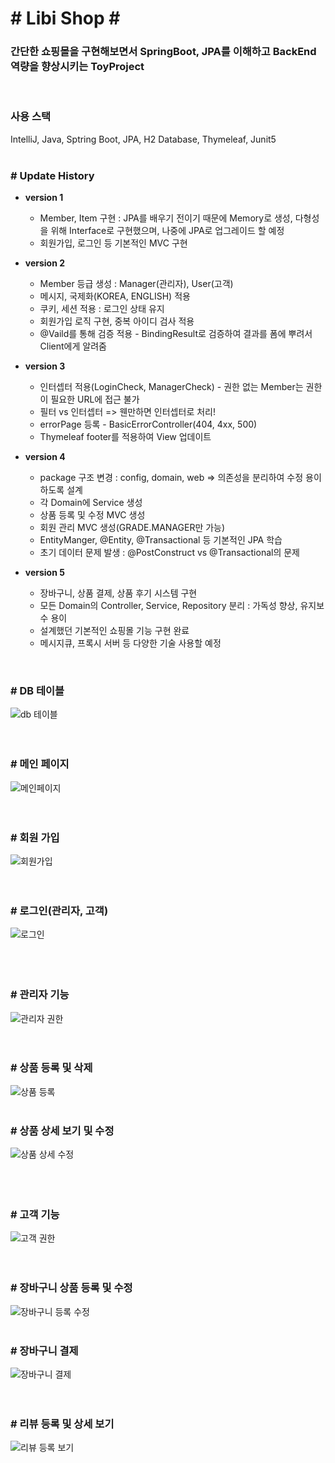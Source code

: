 <h1> # Libi Shop #</h1>  
<h3>간단한 쇼핑몰을 구현해보면서 SpringBoot, JPA를 이해하고 BackEnd 역량을 향상시키는 ToyProject </h3>
<br>
<h3>사용 스택</h3>  
IntelliJ, Java, Sptring Boot, JPA, H2 Database, Thymeleaf, Junit5  
<br>
<br>
<h3># Update History</h3>  

* **version 1**
  - Member, Item 구현 : JPA를 배우기 전이기 때문에 Memory로 생성, 다형성을 위해 Interface로 구현했으며, 나중에 JPA로 업그레이드 할 예정
  - 회원가입, 로그인 등 기본적인 MVC 구현
  
* **version 2**
  - Member 등급 생성 : Manager(관리자), User(고객)
  - 메시지, 국제화(KOREA, ENGLISH) 적용 
  - 쿠키, 세션 적용 : 로그인 상태 유지
  - 회원가입 로직 구현, 중복 아이디 검사 적용
  - @Vaild를 통해 검증 적용 - BindingResult로 검증하여 결과를 폼에 뿌려서 Client에게 알려줌
  
* **version 3**
  - 인터셉터 적용(LoginCheck, ManagerCheck) - 권한 없는 Member는 권한이 필요한 URL에 접근 불가
  - 필터 vs 인터셉터 => 웬만하면 인터셉터로 처리!
  - errorPage 등록 - BasicErrorController(404, 4xx, 500)
  - Thymeleaf footer를 적용하여 View 업데이트

* **version 4**
  - package 구조 변경 : config, domain, web => 의존성을 분리하여 수정 용이하도록 설계
  - 각 Domain에 Service 생성
  - 상품 등록 및 수정 MVC 생성
  - 회원 관리 MVC 생성(GRADE.MANAGER만 가능)
  - EntityManger, @Entity, @Transactional 등 기본적인 JPA 학습
  - 초기 데이터 문제 발생 : @PostConstruct vs @Transactional의 문제
  
* **version 5**
  - 장바구니, 상품 결제, 상품 후기 시스템 구현
  - 모든 Domain의 Controller, Service, Repository 분리 : 가독성 향상, 유지보수 용이
  - 설계했던 기본적인 쇼핑몰 기능 구현 완료
  - 메시지큐, 프록시 서버 등 다양한 기술 사용할 예정

<br>
<h3># DB 테이블 </h3>

![db 테이블](https://user-images.githubusercontent.com/53072057/129022290-29af9dd5-6dcc-4f6e-a6e4-08022ed0ca3e.JPG)  
<br>
<br>
<h3># 메인 페이지</h3>  

![메인페이지](https://user-images.githubusercontent.com/53072057/129016350-ee502013-4fd0-4d49-bba2-6c0eb7350ee5.JPG)  
<br>
<br>
<h3># 회원 가입</h3>  

![회원가입](https://user-images.githubusercontent.com/53072057/129016362-d368af2d-b73e-4acf-848e-678a83ddfc82.JPG)  
<br>
<br>
<h3># 로그인(관리자, 고객)</h3>  

![로그인](https://user-images.githubusercontent.com/53072057/129016344-7d1139e3-0626-4764-9ccd-163ba9228c2c.JPG)  
<br>
<br>
<br>
<h3># 관리자 기능</h3>  

![관리자 권한](https://user-images.githubusercontent.com/53072057/129016341-39bbf60d-0aa4-491a-af92-a61b7a2e51a8.JPG)  
<br>
<br>
<h3># 상품 등록 및 삭제</h3>  

![상품 등록](https://user-images.githubusercontent.com/53072057/129016353-a74e4a25-2ad4-4e6f-93c8-1115cd7003f8.JPG)
<br>
<br>
<h3># 상품 상세 보기 및 수정</h3>  

![상품 상세   수정](https://user-images.githubusercontent.com/53072057/129016356-4e67fe11-8d4d-47da-a75e-37b7f57588f7.JPG)  
<br>
<br>
<br>
<h3># 고객 기능</h3>  

![고객 권한](https://user-images.githubusercontent.com/53072057/129016338-fdda58d8-f583-414c-bb36-1d3150e89199.JPG)  
<br>
<br>
<h3># 장바구니 상품 등록 및 수정</h3>  

![장바구니 등록   수정](https://user-images.githubusercontent.com/53072057/129016360-88b09e24-9262-44ac-8103-ae3af9230010.JPG)
<br>
<br>
<h3># 장바구니 결제</h3>  

![장바구니 결제](https://user-images.githubusercontent.com/53072057/129016359-0994ee12-ebb9-4c08-ab58-b43fe745357e.JPG)  
<br>
<br>
<h3># 리뷰 등록 및 상세 보기</h3>  

![리뷰 등록   보기](https://user-images.githubusercontent.com/53072057/129016347-5efd46ec-5e6c-4faf-9b7b-a3cf2c1a41d9.JPG)  
<br>
<br>
